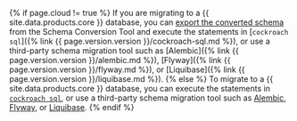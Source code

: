 {% if page.cloud != true %}
If you are migrating to a {{ site.data.products.core }} database, you can [export the converted schema](https://www.cockroachlabs.com/docs/cockroachcloud/migrations-page#export-the-schema) from the Schema Conversion Tool and execute the statements in [`cockroach sql`]({% link {{ page.version.version }}/cockroach-sql.md %}), or use a third-party schema migration tool such as [Alembic]({% link {{ page.version.version }}/alembic.md %}), [Flyway]({% link {{ page.version.version }}/flyway.md %}), or [Liquibase]({% link {{ page.version.version }}/liquibase.md %}).
{% else %}
To migrate to a {{ site.data.products.core }} database, you can execute the statements in [`cockroach sql`](https://www.cockroachlabs.com/docs/{{version_prefix}}cockroach-sql), or use a third-party schema migration tool such as [Alembic](https://www.cockroachlabs.com/docs/{{version_prefix}}alembic), [Flyway](../{{version_prefix}}flyway.html), or [Liquibase](../{{version_prefix}}liquibase.html).
{% endif %}
